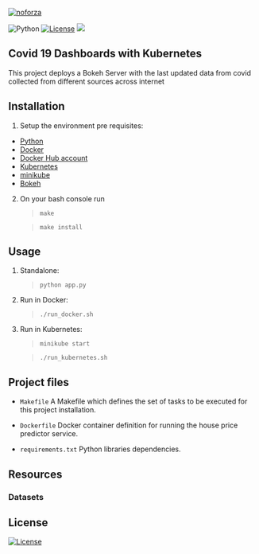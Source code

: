 [![noforza](https://circleci.com/gh/nforoza/covid19-dashboards.svg?style=svg)](https://github.com/nforoza/covid19-dashboards)

![Python](https://img.shields.io/badge/python-v3.7+-blue.svg)
[![License](https://img.shields.io/badge/license-MIT-blue.svg)](https://opensource.org/licenses/MIT)
![](https://img.shields.io/badge/OS-Linux%20%7CmacOS-blue)

## Covid 19 Dashboards with Kubernetes

This project deploys a Bokeh Server with the last updated data from covid collected from different sources across internet  

## Installation
1. Setup the environment pre requisites:

* [Python](https://www.python.org/)
* [Docker](https://docs.docker.com/)
* [Docker Hub account](https://hub.docker.com/)
* [Kubernetes](https://kubernetes.io/docs/tasks/tools/)
* [minikube](https://minikube.sigs.k8s.io/docs/start/)
* [Bokeh](https://bokeh.org/)

2. On your bash console run
    >`make`

    >`make install`
## Usage

1. Standalone:  
    >`python app.py`
2. Run in Docker:  
    >`./run_docker.sh`
3. Run in Kubernetes:
    >`minikube start`  
    
    >`./run_kubernetes.sh`
## Project files

* `Makefile`
A Makefile which defines the set of tasks to be executed for this project installation.

* `Dockerfile`
Docker container definition for running the house price predictor service.

* `requirements.txt` Python libraries dependencies.

## Resources
### Datasets

## License

[![License](https://img.shields.io/badge/license-MIT-blue.svg)](https://opensource.org/licenses/MIT)